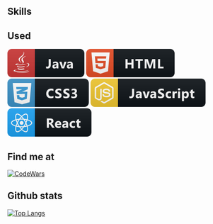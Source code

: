 <!--
**Fisherman386/fisherman386** is a ✨ _special_ ✨ repository because its `README.md` (this file) appears on your GitHub profile.

https://simpleicons.org/?q=C
-->

## Skills

## Used
<img src="https://github.com/MikeCodesDotNET/ColoredBadges/blob/master/svg/dev/languages/java.svg" />
<img src="https://github.com/MikeCodesDotNET/ColoredBadges/blob/master/svg/dev/languages/html.svg" />
<img src="https://github.com/MikeCodesDotNET/ColoredBadges/blob/master/svg/dev/languages/css3.svg" />
<img src="https://github.com/MikeCodesDotNET/ColoredBadges/blob/master/svg/dev/languages/js.svg" />
<img src="https://github.com/MikeCodesDotNET/ColoredBadges/blob/master/svg/dev/frameworks/react.svg" />

## Find me at
[![CodeWars](https://img.shields.io/badge/Codewars-f89999?style=for-the-badge&logo=codewars&logoColor=white&labelColor=101010)](https://www.codewars.com/users/Fisherman386)

## Github stats
[![Top Langs](https://github-readme-stats.vercel.app/api/top-langs/?username=fisherman386&layout=compact)](https://github.com/anuraghazra/github-readme-stats)

